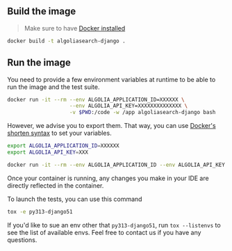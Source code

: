 ## Build the image

> Make sure to have [Docker installed](https://docs.docker.com/engine/install/)

```bash
docker build -t algoliasearch-django .
```

## Run the image

You need to provide a few environment variables at runtime to be able to run the image and the test suite.

```bash
docker run -it --rm --env ALGOLIA_APPLICATION_ID=XXXXXX \
                    --env ALGOLIA_API_KEY=XXXXXXXXXXXXXX \
                    -v $PWD:/code -w /app algoliasearch-django bash
```

However, we advise you to export them. That way, you can use [Docker's shorten syntax](https://docs.docker.com/engine/reference/commandline/run/#set-environment-variables--e---env---env-file) to set your variables.

```bash
export ALGOLIA_APPLICATION_ID=XXXXXX
export ALGOLIA_API_KEY=XXX

docker run -it --rm --env ALGOLIA_APPLICATION_ID --env ALGOLIA_API_KEY -v $PWD:/code -w /code algoliasearch-django bash
```

Once your container is running, any changes you make in your IDE are directly reflected in the container.

To launch the tests, you can use this command

```bash
tox -e py313-django51
```

If you'd like to sue an env other that `py313-django51`, run `tox --listenvs` to see the list of available envs.
Feel free to contact us if you have any questions.
